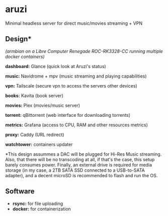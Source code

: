 # aruzi
Minimal headless server for direct music/movies streaming + VPN

## Design*
_(armbian on a Libre Computer Renegade ROC-RK3328-CC running multiple docker containers)_

**dashboard:** Glance (quick look at Aruzi's status)

 **music:** Navidrome + mpv (music streaming and playing capabilities)
 
 **vpn:** Tailscale (secure vpn to access the servers other devices)
 
 **books:** Kavita (book server)
 
 **movies:** Plex (movies/music server)

 **torrent:** qBittorrent (web interface for downloading torrents)

 **metrics:** Grafana (access to CPU, RAM and other resources metrics)

 **proxy:** Caddy (URL redirect)
 
 **watchtower:** containers updater

*This design assummes a DAC will be plugged for Hi-Res Music streaming. Also, that there will be no transcoding at all, if that's the case, this setup barely consumes power. Finally, an external drive is required for media storage (in my case, a 2TB SATA SSD connected to a USB-to-SATA adapter), and a decent microSD is recommended to flash and run the OS.

 ## Software

- **rsync:** for file uploading
- **docker:** for containerization 



